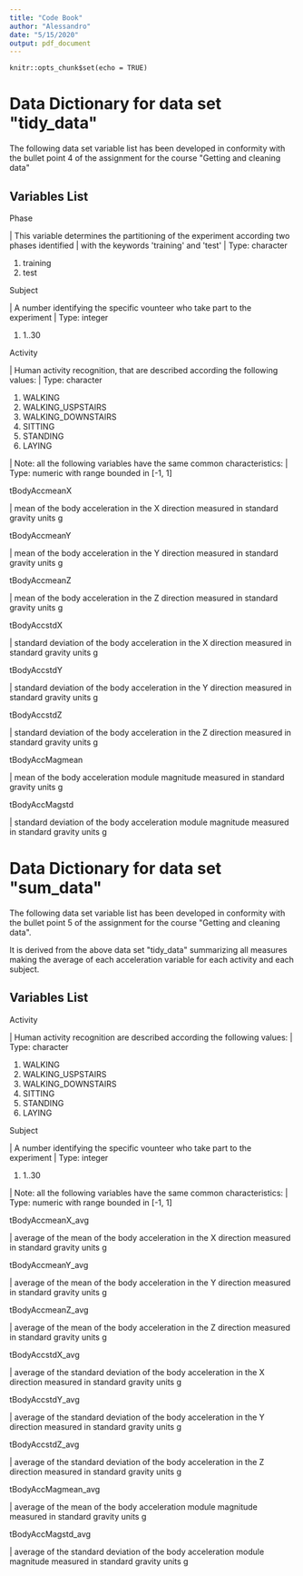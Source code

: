 ```yaml
---
title: "Code Book"
author: "Alessandro"
date: "5/15/2020"
output: pdf_document
---
```


```{r setup, include=FALSE}
knitr::opts_chunk$set(echo = TRUE)
```

#               Data Dictionary for data set  "tidy_data"  

The following data set variable list has been developed in conformity with the bullet point 4 of the assignment for the course "Getting and cleaning data"

## Variables List
  Phase
  
|    This variable determines the partitioning of the experiment according two phases identified
|    with the keywords 'training' and 'test'
|    Type: character
1. training
2. test

  Subject
  
|     A number identifying the specific vounteer who take part to the experiment
|     Type: integer
1. 1..30

  Activity
  
|     Human activity recognition, that are described according the following values:
|     Type: character
1. WALKING
2. WALKING_USPSTAIRS
3. WALKING_DOWNSTAIRS
4. SITTING
5. STANDING
6. LAYING

| Note: all the following variables have the same common characteristics:
| Type: numeric with range bounded in [-1, 1]

  tBodyAccmeanX

|     mean of the body acceleration in the X direction measured in standard gravity units g

  tBodyAccmeanY

|     mean of the body acceleration in the Y direction measured in standard gravity units g

  tBodyAccmeanZ

|     mean of the body acceleration in the Z direction measured in standard gravity units g

  tBodyAccstdX

|     standard deviation of the body acceleration in the X direction measured in standard gravity units g

  tBodyAccstdY

|     standard deviation of the body acceleration in the Y direction measured in standard gravity units g

  tBodyAccstdZ

|     standard deviation of the body acceleration in the Z direction measured in standard gravity units g

  tBodyAccMagmean

|     mean of the body acceleration module magnitude measured in standard gravity units g

  tBodyAccMagstd

|     standard deviation of the body acceleration module magnitude measured in standard gravity units g


#               Data Dictionary for data set  "sum_data"  

The following data set variable list has been developed in conformity with the bullet point 5 of the assignment for the course "Getting and cleaning data".

It is derived from the above data set "tidy_data" summarizing all measures making the average of each acceleration variable for each activity and each subject. 

## Variables List
  Activity
  
|     Human activity recognition are described according the following values:
|     Type: character
1. WALKING
2. WALKING_USPSTAIRS
3. WALKING_DOWNSTAIRS
4. SITTING
5. STANDING
6. LAYING

  Subject
  
|     A number identifying the specific vounteer who take part to the experiment
|     Type: integer
1. 1..30

| Note: all the following variables have the same common characteristics:
| Type: numeric with range bounded in [-1, 1]

  tBodyAccmeanX_avg

|     average of the mean of the body acceleration in the X direction measured in standard gravity units g

  tBodyAccmeanY_avg

|     average of the mean of the body acceleration in the Y direction measured in standard gravity units g

  tBodyAccmeanZ_avg

|     average of the mean of the body acceleration in the Z direction measured in standard gravity units g

  tBodyAccstdX_avg

|     average of the standard deviation of the body acceleration in the X direction measured in standard gravity units g

  tBodyAccstdY_avg

|     average of the standard deviation of the body acceleration in the Y direction measured in standard gravity units g

  tBodyAccstdZ_avg

|     average of the standard deviation of the body acceleration in the Z direction measured in standard gravity units g

  tBodyAccMagmean_avg

|     average of the mean of the body acceleration module magnitude measured in standard gravity units g

  tBodyAccMagstd_avg

|     average of the standard deviation of the body acceleration module magnitude measured in standard gravity units g
